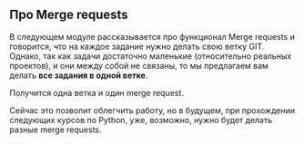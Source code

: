 ## Про Merge requests

В следующем модуле рассказывается про функционал Merge requests и говорится, что на каждое задание нужно делать свою ветку GIT. 
Однако, так как задачи достаточно маленькие (относительно реальных проектов), и они между собой не связаны, то мы предлагаем вам делать **все задания в одной ветке**. 

Получится одна ветка и один merge request. 

Сейчас это позволит облегчить работу, но в будущем, при прохождении следующих курсов по Python, уже, возможно, нужно будет делать разные merge requests.